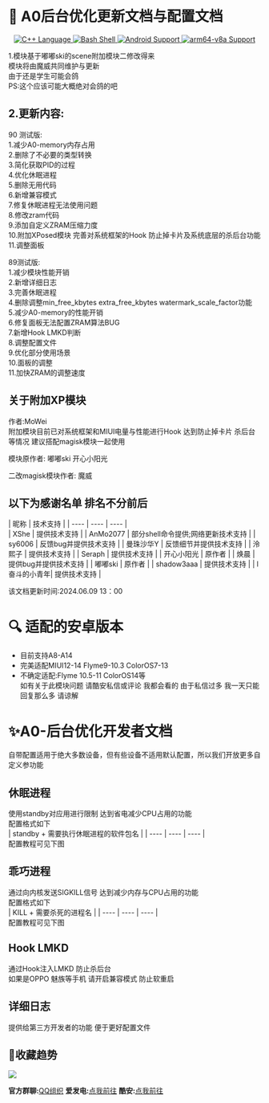 <h1>🔮 A0后台优化更新文档与配置文档</h1>
<div align="center">
<a href="http://cppmicroservices.org/"><img alt="C++ Language" src="https://img.shields.io/badge/-C++-808080?logo=c%2B%2B&style=flat-square&logoColor=ffffff">
<a href="https://www.python.org/"><img alt="Bash Shell" src="https://img.shields.io/badge/-Bash-ae9a5a?style=flat-square&logo=shell&logoColor=ffffff">
<img alt="Android Support" src="https://img.shields.io/badge/Android%208~14-Support-green">
<img alt="arm64-v8a Support" src="https://img.shields.io/badge/arm64--v8a-Support-green"> </a> <br>
</div>
  
1.模块基于嘟嘟ski的scene附加模块二修改得来 <br>
模块将由魔威共同维护与更新 <br>
由于还是学生可能会鸽 <br>
PS:这个应该可能大概绝对会鸽的吧 <br>
## 2.更新内容: <br>

90 测试版: <br>
1.减少A0-memory内存占用 <br>
2.删除了不必要的类型转换 <br> 
3.简化获取PID的过程 <br>
4.优化休眠进程 <br>
5.删除无用代码 <br>
6.新增兼容模式 <br>
7.修复休眠进程无法使用问题 <br>
8.修改zram代码 <br>
9.添加自定义ZRAM压缩力度 <br>
10.附加XPosed模块 完善对系统框架的Hook 防止掉卡片及系统底层的杀后台功能 <br>
11.调整面板 <br>

89测试版: <br>
1.减少模块性能开销 <br>
2.新增详细日志 <br>
3.完善休眠进程 <br>
4.删除调整min_free_kbytes extra_free_kbytes  watermark_scale_factor功能 <br>
5.减少A0-memory的性能开销 <br>
6.修复面板无法配置ZRAM算法BUG <br>
7.新增Hook LMKD判断 <br>
8.调整配置文件 <br>
9.优化部分使用场景 <br>
10.面板的调整 <br>
11.加快ZRAM的调整速度 <br>


## 关于附加XP模块 <br>
作者:MoWei <br>
附加模块目前已对系统框架和MIUI电量与性能进行Hook 达到防止掉卡片 杀后台等情况 建议搭配magisk模块一起使用 <br>
 
模块原作者: 嘟嘟ski 开心小阳光 <br>

二改magisk模块作者: 魔威 <br>

## 以下为感谢名单 排名不分前后 <br>
| 昵称  | 技术支持 | 
| ----  | ----  | ----  |  
| XShe  | 提供技术支持 | 
| AnMo2077 | 部分shell命令提供;网络更新技术支持 | 
| sy6006  | 反馈bug并提供技术支持 | 
| 曼珠沙华Y  | 反馈细节并提供技术支持 | 
| 泠熙子  | 提供技术支持  | 
| Seraph | 提供技术支持  | 
| 开心小阳光  | 原作者  | 
| 焕晨  | 提供bug并提供技术支持  | 
| 嘟嘟ski  | 原作者  | 
| shadow3aaa  | 提供技术支持  | 
| l奋斗的小青年| 提供技术支持 | 

该文档更新时间:2024.06.09 13：00 <br>
# 🔍 适配的安卓版本
- 目前支持A8-A14 <br>
- 完美适配MIUI12-14 Flyme9-10.3 ColorOS7-13 <br>
- 不确定适配:Flyme 10.5-11 ColorOS14等 <br>
如有关于此模块问题 请酷安私信或评论 我都会看的 由于私信过多 我一天只能回复那么多 请谅解 <br>
# ✨A0-后台优化开发者文档
  自带配置适用于绝大多数设备，但有些设备不适用默认配置，所以我们开放更多自定义参功能 <br>
## 休眠进程
  使用standby对应用进行限制 达到省电减少CPU占用的功能 <br>
  配置格式如下<br>
  | standby + 需要执行休眠进程的软件包名 | 
  | ----  | ----  | ----  |  
  配置教程可见下图 <br>
## 乖巧进程
  通过向内核发送SIGKILL信号 达到减少内存与CPU占用的功能<br>
  配置格式如下<br>
  | KILL + 需要杀死的进程名 | 
  | ----  | ----  | ----  |  
  配置教程可见下图 <br>
## Hook LMKD
  通过Hook注入LMKD 防止杀后台 <br>
  如果是OPPO 魅族等手机 请开启兼容模式 防止软重启 <br> 
## 详细日志
  提供给第三方开发者的功能 便于更好配置文件 <br> 
## 🌟收藏趋势
  
[![](https://api.star-history.com/svg?repos=MoWei6666/MW-A0-module&type=Date)](https://star-history.com/#MoWei6666/MW-A0-module&Date)

  
**官方群聊:**[QQ组织](https://qm.qq.com/cgi-bin/qm/qr?_wv=1027&k=pMRTaRASiuq1_BFlNzFsdcONyDojDzPF&authKey=gRTAkJocSGyNb6qvWfsuDP6pxPtJV2J%2F%2FVeWyjbhyzNDlX%2B%2F%2Fl%2BV%2F8A20lFE4NdS&noverify=0&group_code=939336948) **爱发电:**[点我前往](https://afdian.net/a/MoWei_2077) **酷安:**[点我前往](http://www.coolapk.com/u/24268987)
